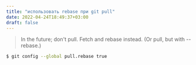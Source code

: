 ```yaml
---
title: "использовать rebase при git pull"
date: 2022-04-24T18:49:37+03:00
draft: false
---
```


> In the future; don't pull. Fetch and rebase instead. (Or pull, but with --rebase.)

```bash
$ git config --global pull.rebase true
```

